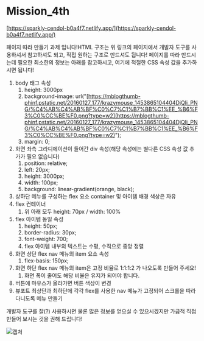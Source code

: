 # Mission_4th

[https://sparkly-cendol-b0a4f7.netlify.app/](https://sparkly-cendol-b0a4f7.netlify.app/)

페이지 따라 만들기 과제 입니다!HTML 구조는 위 링크의 페이지에서 개발자 도구를 사용하셔서 참고하셔도 되고, 직접 원하는 구조로 만드셔도 됩니다! 페이지를 따라 만드시는데 필요한 최소한의 정보는 아래를 참고하시고, 여기에 적절한 CSS 속성 값을 추가하시면 됩니다!

1. body 태그 속성
    1. height: 3000px
    2. background-image: url("[https://mblogthumb-phinf.pstatic.net/20160127_177/krazymouse_1453865104404DjQIi_PNG/%C4%AB%C4%AB%BF%C0%C7%C1%B7%BB%C1%EE_%B6%F3%C0%CC%BE%F0.png?type=w2](https://mblogthumb-phinf.pstatic.net/20160127_177/krazymouse_1453865104404DjQIi_PNG/%C4%AB%C4%AB%BF%C0%C7%C1%B7%BB%C1%EE_%B6%F3%C0%CC%BE%F0.png?type=w2)");
    3. margin: 0;
2. 화면 좌측 그라디에이션이 들어간 div 속성(해당 속성에는 별다른 CSS 속성 값 추가가 필요 없습니다)
    1. position: relative;
    2. left: 20px;
    3. height: 3000px;
    4. width: 100px;
    5. background: linear-gradient(orange, black);
3. 상하단 메뉴를 구성하는 flex 요소 container 및 아이템 배경 색상은 자유
4. flex 컨테이너
    1. 위 아래 모두 height: 70px / width: 100%
5. flex 아이템 동일 속성
    1. height: 50px;
    2. border-radius: 30px;
    3. font-weight: 700;
    4. flex 아이템 내부의 텍스트는 수평, 수직으로 중앙 정렬
6. 화면 상단 flex nav 메뉴의 item 요소 속성
    1. flex-basis: 150px;
7. 화면 하단 flex nav 메뉴의 item은 고정 비율로 1:1:1:2 가 나오도록 만들어 주세요!
    1. 화면 폭이 줄어도 해당 비율은 유지가 되어야 합니다.
8. 버튼에 마우스가 올라가면 버튼 색상이 변경
9. 뷰포트 최상단과 최하단에 각각 flex를 사용한 nav 메뉴가 고정되어 스크롤을 따라 다니도록 메뉴 만들기

개발자 도구를 잘(?) 사용하시면 물론 많은 정보를 얻으실 수 있으시겠지만 가급적 직접 만들어 보시는 것을 권해 드립니다!

![캡처](https://user-images.githubusercontent.com/78632299/175308770-62db109b-9520-4489-9d0d-6f4e3d586fe2.JPG)
